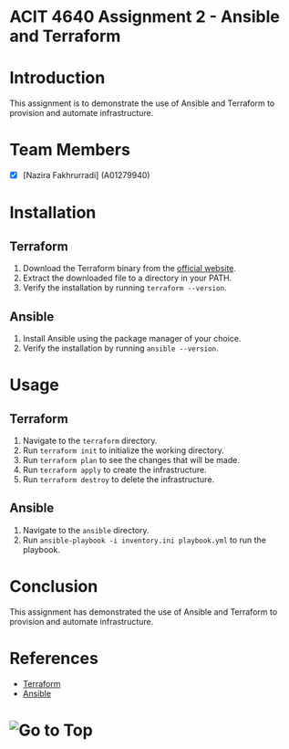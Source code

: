 # ACIT 4640 Assignment 2 - Ansible and Terraform

# Introduction

This assignment is to demonstrate the use of Ansible and Terraform to provision and automate infrastructure.

# Team Members

- [x] [Nazira Fakhrurradi] (A01279940)

# Installation

## Terraform

1. Download the Terraform binary from the [official website](https://www.terraform.io/downloads.html).
2. Extract the downloaded file to a directory in your PATH.
3. Verify the installation by running `terraform --version`.

## Ansible

1. Install Ansible using the package manager of your choice.
2. Verify the installation by running `ansible --version`.

# Usage

## Terraform

1. Navigate to the `terraform` directory.
2. Run `terraform init` to initialize the working directory.
3. Run `terraform plan` to see the changes that will be made.
4. Run `terraform apply` to create the infrastructure.
5. Run `terraform destroy` to delete the infrastructure.

## Ansible

1. Navigate to the `ansible` directory.
2. Run `ansible-playbook -i inventory.ini playbook.yml` to run the playbook.

# Conclusion

This assignment has demonstrated the use of Ansible and Terraform to provision and automate infrastructure.

# References

- [Terraform](https://www.terraform.io/)
- [Ansible](https://www.ansible.com/)

# ![Go to Top](#introduction)